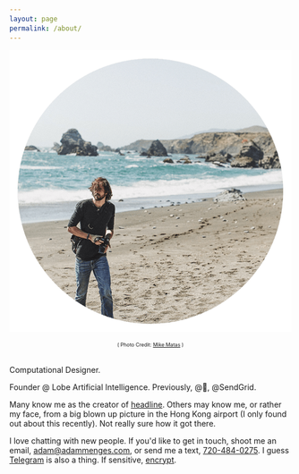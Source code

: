 ```yaml
---
layout: page
permalink: /about/
---
```


![mike](/images/circle-mike-me.png)
<center><div style="font-size: 9px">( Photo Credit: <a href="http://www.mikematas.com/">Mike Matas</a> )</div></center>

<br />

Computational Designer.

Founder @ Lobe Artificial Intelligence. Previously, @, @SendGrid.

Many know me as the creator of [headline](http://headline.adammenges.com). Others may know me, or rather my face, from a big blown up picture in the Hong Kong airport (I only found out about this recently). Not really sure how it got there.

I love chatting with new people. If you'd like to get in touch, shoot me an email, <adam@adammenges.com>, or send me a text, [720-484-0275](sms:720-484-0275). I guess [Telegram](http://t.me/adammenges) is also a thing. If sensitive, [encrypt](https://keybase.io/adammenges).
